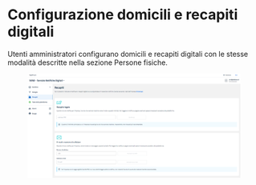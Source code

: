 # Configurazione domicili e recapiti digitali

Utenti amministratori configurano domicili e recapiti digitali con le stesse modalità descritte nella sezione Persone fisiche.

<figure><img src="../../../.gitbook/assets/image (129).png" alt=""><figcaption></figcaption></figure>
